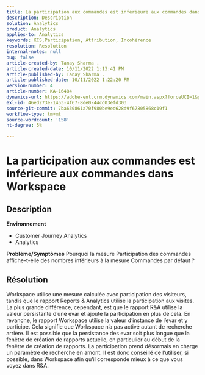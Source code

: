 ```yaml
---
title: La participation aux commandes est inférieure aux commandes dans Workspace
description: Description
solution: Analytics
product: Analytics
applies-to: Analytics
keywords: KCS,Participation, Attribution, Incohérence
resolution: Resolution
internal-notes: null
bug: false
article-created-by: Tanay Sharma .
article-created-date: 10/11/2022 1:13:41 PM
article-published-by: Tanay Sharma .
article-published-date: 10/11/2022 1:22:20 PM
version-number: 4
article-number: KA-16484
dynamics-url: https://adobe-ent.crm.dynamics.com/main.aspx?forceUCI=1&pagetype=entityrecord&etn=knowledgearticle&id=0e9ddf82-6649-ed11-bba2-0022480868ff
exl-id: 46ed273e-1453-4f67-8de0-44cd03efd303
source-git-commit: 7ba630861a70f980be9ed628d9f67805868c19f1
workflow-type: tm+mt
source-wordcount: '158'
ht-degree: 5%

---
```


# La participation aux commandes est inférieure aux commandes dans Workspace

## Description

<b>Environnement</b>
- Customer Journey Analytics
- Analytics



<b>Problème/Symptômes</b>
Pourquoi la mesure Participation des commandes affiche-t-elle des nombres inférieurs à la mesure Commandes par défaut ?


## Résolution


Workspace utilise une mesure calculée avec participation des visiteurs, tandis que le rapport Reports &amp; Analytics utilise la participation aux visites. La plus grande différence, cependant, est que le rapport R&amp;A utilise la valeur persistante d’une evar et ajoute la participation en plus de cela. En revanche, le rapport Workspace utilise la valeur d’instance de l’evar et y participe. Cela signifie que Workspace n’a pas activé autant de recherche arrière. Il est possible que la persistance des evar soit plus longue que la fenêtre de création de rapports actuelle, en particulier au début de la fenêtre de création de rapports. La participation prend désormais en charge un paramètre de recherche en amont. Il est donc conseillé de l’utiliser, si possible, dans Workspace afin qu’il corresponde mieux à ce que vous voyez dans R&amp;A.

